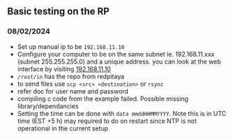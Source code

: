 
## Basic testing on the RP

### 08/02/2024

- Set up manual ip to be `192.168.11.10`
- Configure your computer to be on the same subnet ie. 192.168.11.xxx (subnet 255.255.255.0) and a unique address. you can look at the web interface by visiting [192.168.11.10](http://192.168.11.10)
- `/root/in` has the repo from redpitaya
- to send files use `scp <src> <destination>` or `rsync`
- refer doc for user name and password
- compiling c code from the example failed. Possible missing library/dependancies
- Setting the time can be done with `data mmddHHMMYYYY`. Note this is in UTC time (EST +5 h) may required to do on restart since NTP is not operational in the current setup


